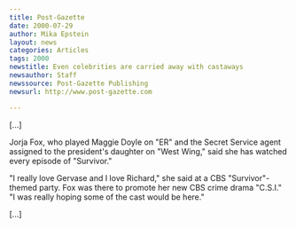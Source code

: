 ```yaml
---
title: Post-Gazette
date: 2000-07-29
author: Mika Epstein
layout: news
categories: Articles
tags: 2000
newstitle: Even celebrities are carried away with castaways  
newsauthor: Staff  
newssource: Post-Gazette Publishing  
newsurl: http://www.post-gazette.com  

---
```

[...]

Jorja Fox, who played Maggie Doyle on "ER" and the Secret Service agent assigned to the president's daughter on "West Wing," said she has watched every episode of "Survivor."

"I really love Gervase and I love Richard," she said at a CBS "Survivor"-themed party. Fox was there to promote her new CBS crime drama "C.S.I." "I was really hoping some of the cast would be here."

[...]

